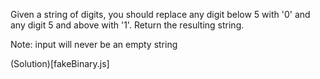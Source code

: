 Given a string of digits, you should replace any digit below 5 with '0' and any digit 5 and above with '1'. Return the resulting string.

Note: input will never be an empty string

(Solution)[fakeBinary.js]
